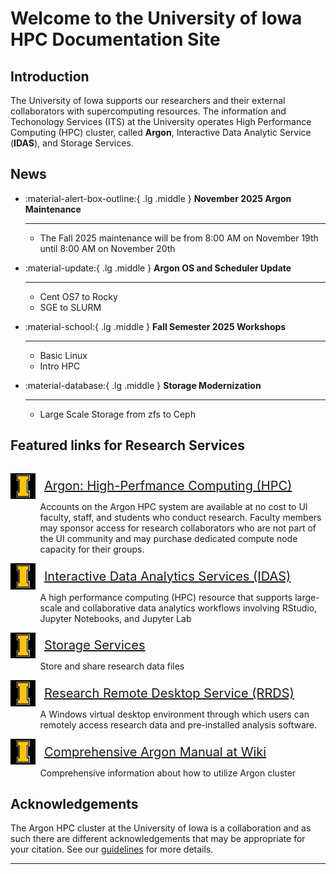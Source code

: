 # Welcome to the University of Iowa HPC Documentation Site
<link rel="stylesheet" href="assets/stylesheets/images.css">


<!-- <img class="img-right" src="assets/images/home/uofa_cactus_computing3.png" title="Computing cactus" alt="cactus" width="300px" style="margin: 10px;"> -->

## Introduction

The University of Iowa supports our researchers and their external collaborators with supercomputing resources. The information and Techonology Services (ITS) at the University operates High Performance Computing (HPC) cluster, called **Argon**, Interactive Data Analytic Service (**IDAS**), and Storage Services. 


## News

<div class="grid cards" markdown>

-   :material-alert-box-outline:{ .lg .middle } __November 2025 Argon Maintenance__

    ---

    * The Fall 2025 maintenance will be from 8:00 AM on November 19th until 8:00 AM on November 20th

-   :material-update:{ .lg .middle } __Argon OS and Scheduler Update__

    ---

    * Cent OS7 to Rocky
    * SGE to SLURM


-   :material-school:{ .lg .middle } __Fall Semester 2025 Workshops__

    ---

    * Basic Linux 
    * Intro HPC
    
-   :material-database:{ .lg .middle } __Storage Modernization__

    ---

    * Large Scale Storage from zfs to Ceph


</div>

## Featured links for Research Services

<p style="display:inline-block;">
  <img src="assets/images/home/Iowa_I_Black.png" title="image bullet point" style="width: 40px; vertical-align: middle;">
  <span style="font-size: 20px; vertical-align: middle; margin-left: 0.5em;"><a href="https://research.its.uiowa.edu/our-services/computing-services/argon-high-performance-computing-hpc" target="_blank">Argon: High-Perfmance Computing (HPC)</a></span>
</p>

<p style="margin-top: -0.7em; margin-bottom: 0em; margin-left: 3.4em;"> Accounts on the Argon HPC system are available at no cost to UI faculty, staff, and students who conduct research. Faculty members may sponsor access for research collaborators who are not part of the UI community and may purchase dedicated compute node capacity for their groups.</p>

<p style="display:inline-block;">
  <img src="assets/images/home/Iowa_I_Black.png" title="image bullet point" style="width: 40px; vertical-align: middle;">
  <span style="font-size: 20px; vertical-align: middle; margin-left: 0.5em;"><a href="https://idas.uiowa.edu/" target="_blank">Interactive Data Analytics Services (IDAS)</a></span>
</p>

<p style="margin-top: -0.7em; margin-bottom: 0em; margin-left: 3.4em;"> A high performance computing (HPC) resource that supports large-scale
and collaborative data analytics workflows involving RStudio, Jupyter Notebooks, and Jupyter Lab </p>

<p style="display:inline-block;">
  <img src="assets/images/home/Iowa_I_Black.png" title="image bullet point" style="width: 40px; vertical-align: middle;">
  <span style="font-size: 20px; vertical-align: middle; margin-left: 0.5em;"><a href="https://research.its.uiowa.edu/our-services/storage-services" target="_blank">Storage Services</a></span>
</p>

<p style="margin-top: -0.7em; margin-bottom: 0em; margin-left: 3.4em;"> Store and share research data files </p>

<p style="display:inline-block;">
  <img src="assets/images/home/Iowa_I_Black.png" title="image bullet point" style="width: 40px; vertical-align: middle;">
  <span style="font-size: 20px; vertical-align: middle; margin-left: 0.5em;"><a href="https://its.uiowa.edu/services/research-remote-desktop-service" target="_blank">Research Remote Desktop Service (RRDS)</a></span>
</p>

<p style="margin-top: -0.7em; margin-bottom: 0em; margin-left: 3.4em;"> A Windows virtual desktop environment through which users can remotely access research data and pre-installed analysis software. </p>

<p style="display:inline-block;">
  <img src="assets/images/home/Iowa_I_Black.png" title="image bullet point" style="width: 40px; vertical-align: middle;">
  <span style="font-size: 20px; vertical-align: middle; margin-left: 0.5em;"><a href="https://uiowa.atlassian.net/wiki/spaces/hpcdocs/overview" target="_blank">Comprehensive Argon Manual at Wiki</a></span>
</p>

<p style="margin-top: -0.7em; margin-bottom: 0em; margin-left: 3.4em;"> Comprehensive information about how to utilize Argon cluster</p>




## Acknowledgements

The Argon HPC cluster at the University of Iowa is a collaboration and as such there are different acknowledgements that may be appropriate for your citation. See our [guidelines](https://research.its.uiowa.edu/our-services/computing-services/argon-high-performance-computing-hpc/citationacknowledgement) for more details.

----
